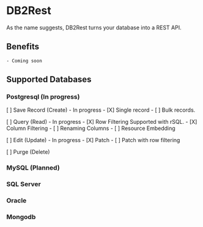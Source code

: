 # DB2Rest
As the name suggests, DB2Rest turns your database into a REST API. 

## Benefits
    - Coming soon

## Supported Databases

### Postgresql (In progress)

[ ] Save Record (Create) - In progress
    - [X] Single record
    - [ ] Bulk records.

[ ] Query (Read)   - In progress
    - [X] Row Filtering
        Supported with rSQL.
    - [X] Column Filtering
    - [ ] Renaming Columns
    - [ ] Resource Embedding

[ ] Edit (Update)   - In progress
    - [X] Patch
    - [ ] Patch with row filtering
     
    
[ ] Purge (Delete) 


### MySQL (Planned)

### SQL Server 

### Oracle 


### Mongodb





